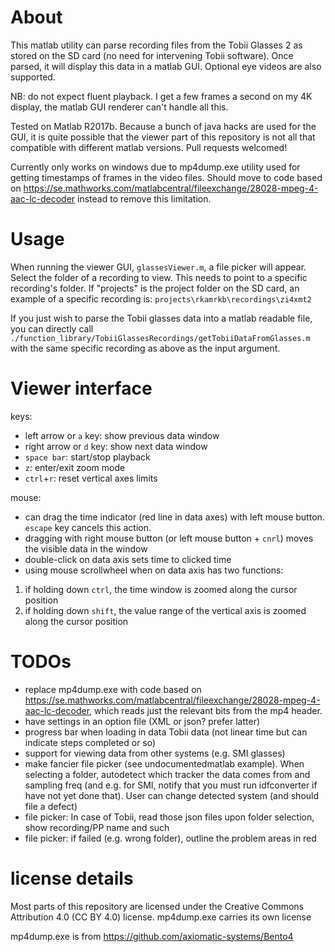 # About
This matlab utility can parse recording files from the Tobii Glasses 2
as stored on the SD card (no need for intervening Tobii software). Once
parsed, it will display this data in a matlab GUI. Optional eye videos
are also supported.

NB: do not expect fluent playback. I get a few frames a second on my 4K
display, the matlab GUI renderer can't handle all this.

Tested on Matlab R2017b. Because a bunch of java hacks are used for the
GUI, it is quite possible that the viewer part of this repository is not
all that compatible with different matlab versions. Pull requests
welcomed!

Currently only works on windows due to mp4dump.exe utility used for
getting timestamps of frames in the video files. Should move to code
based on
https://se.mathworks.com/matlabcentral/fileexchange/28028-mpeg-4-aac-lc-decoder
instead to remove this limitation.

# Usage
When running the viewer GUI, `glassesViewer.m`, a file picker will
appear. Select the folder of a recording to view. This needs to point to
a specific recording's folder. If "projects" is the project folder on
the SD card, an example of a specific recording is:
    `projects\rkamrkb\recordings\zi4xmt2`

If you just wish to parse the Tobii glasses data into a matlab readable
file, you can directly call
`./function_library/TobiiGlassesRecordings/getTobiiDataFromGlasses.m`
with the same specific recording as above as the input argument.

# Viewer interface
keys:
- left arrow or `a` key: show previous data window
- right arrow or `d` key: show next data window
- `space bar`: start/stop playback
- `z`: enter/exit zoom mode
- `ctrl`+`r`: reset vertical axes limits

mouse:
- can drag the time indicator (red line in data axes) with left mouse
  button. `escape` key cancels this action.
- dragging with right mouse button (or left mouse button + `cnrl`) moves
  the visible data in the window
- double-click on data axis sets time to clicked time
- using mouse scrollwheel when on data axis has two functions:
1. if holding down `ctrl`, the time window is zoomed along the cursor
position
2. if holding down `shift`, the value range of the vertical axis is
zoomed along the cursor position

# TODOs
- replace mp4dump.exe with code based on
  https://se.mathworks.com/matlabcentral/fileexchange/28028-mpeg-4-aac-lc-decoder,
  which reads just the relevant bits from the mp4 header. 
- have settings in an option file (XML or json? prefer latter)
- progress bar when loading in data Tobii data (not linear time but can indicate steps completed or so)
- support for viewing data from other systems (e.g. SMI glasses)
- make fancier file picker (see undocumentedmatlab example). When
  selecting a folder, autodetect which tracker the data comes from and
  sampling freq (and e.g. for SMI, notify that you must run idfconverter
  if have not yet done that). User can change detected system (and
  should file a defect)
- file picker: In case of Tobii, read those json files upon folder
  selection, show recording/PP name and such
- file picker: if failed (e.g. wrong folder), outline the problem areas
  in red

# license details
Most parts of this repository are licensed under the Creative Commons
Attribution 4.0 (CC BY 4.0) license. mp4dump.exe carries its own license

mp4dump.exe is from https://github.com/axiomatic-systems/Bento4
